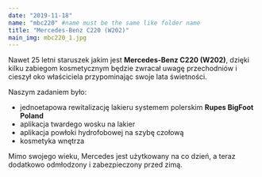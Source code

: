 ```yaml
---
date: "2019-11-18"
name: "mbc220" #name must be the same like folder name
title: "Mercedes-Benz C220 (W202)"
main_img: mbc220_1.jpg
---
```


Nawet 25 letni staruszek jakim jest <strong>Mercedes-Benz C220 (W202)</strong>, dzięki kilku zabiegom kosmetycznym będzie zwracał uwagę przechodniów i cieszył oko właściciela przypominając swoje lata świetności.
<p>Naszym zadaniem było:</p>
<ul>
    <li>jednoetapowa rewitalizację lakieru systemem polerskim <strong>Rupes BigFoot Poland</strong></li>
    <li>aplikacja twardego wosku na lakier</li>
    <li>aplikacja powłoki hydrofobowej na szybę czołową</li>
    <li>kosmetyka wnętrza</li>
</ul>
Mimo swojego wieku, Mercedes jest użytkowany na co dzień, a teraz dodatkowo odmłodzony i zabezpieczony przed zimą.